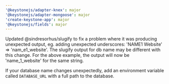 ```yaml
---
'@keystonejs/adapter-knex': major
'@keystonejs/adapter-mongoose': major
'create-keystone-app': major
'@keystonejs/fields': major
---
```


Updated @sindresorhus/slugify to fix a problem where it was producing unexpected output, eg. adding unexpected underscores: 'NAME1 Website' => 'nam_e1_website'. The slugify output for db name may be different with this change. For the above example, the output will now be 'name_1_website' for the same string.

If your database name changes unexpectedly, add an environment variable called `DATABASE_URL` with a full path to the database.
